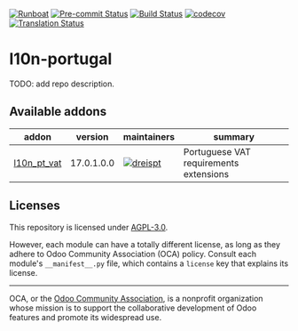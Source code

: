 
[![Runboat](https://img.shields.io/badge/runboat-Try%20me-875A7B.png)](https://runboat.odoo-community.org/builds?repo=OCA/l10n-portugal&target_branch=17.0)
[![Pre-commit Status](https://github.com/OCA/l10n-portugal/actions/workflows/pre-commit.yml/badge.svg?branch=17.0)](https://github.com/OCA/l10n-portugal/actions/workflows/pre-commit.yml?query=branch%3A17.0)
[![Build Status](https://github.com/OCA/l10n-portugal/actions/workflows/test.yml/badge.svg?branch=17.0)](https://github.com/OCA/l10n-portugal/actions/workflows/test.yml?query=branch%3A17.0)
[![codecov](https://codecov.io/gh/OCA/l10n-portugal/branch/17.0/graph/badge.svg)](https://codecov.io/gh/OCA/l10n-portugal)
[![Translation Status](https://translation.odoo-community.org/widgets/l10n-portugal-17-0/-/svg-badge.svg)](https://translation.odoo-community.org/engage/l10n-portugal-17-0/?utm_source=widget)

<!-- /!\ do not modify above this line -->

# l10n-portugal

TODO: add repo description.

<!-- /!\ do not modify below this line -->

<!-- prettier-ignore-start -->

[//]: # (addons)

Available addons
----------------
addon | version | maintainers | summary
--- | --- | --- | ---
[l10n_pt_vat](l10n_pt_vat/) | 17.0.1.0.0 | [![dreispt](https://github.com/dreispt.png?size=30px)](https://github.com/dreispt) | Portuguese VAT requirements extensions

[//]: # (end addons)

<!-- prettier-ignore-end -->

## Licenses

This repository is licensed under [AGPL-3.0](LICENSE).

However, each module can have a totally different license, as long as they adhere to Odoo Community Association (OCA)
policy. Consult each module's `__manifest__.py` file, which contains a `license` key
that explains its license.

----
OCA, or the [Odoo Community Association](http://odoo-community.org/), is a nonprofit
organization whose mission is to support the collaborative development of Odoo features
and promote its widespread use.
